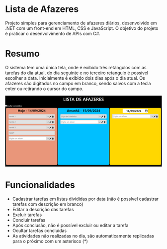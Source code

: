 # Lista de Afazeres
Projeto simples para gerenciamento de afazeres diários, desenvolvido em .NET com um front-end em HTML, CSS e JavaScript. O objetivo do projeto é praticar o desenvolvimento de APIs com C#.

# Resumo
O sistema tem uma única tela, onde é exibido três retângulos com as tarefas do dia atual, do dia seguinte e no terceiro retangulo é possível escolher a data. Inicialmente é exibido dois dias após o dia atual.
Os afazeres são digitados no campo em branco, sendo salvos com a tecla enter ou retirando o cursor do campo.

![alt text](image-1.png)

# Funcionalidades
- Cadastrar tarefas em listas divididas por data (não é possível cadastrar tarefas com descrição em branco)
- Editar a descrição das tarefas
- Excluir tarefas
- Concluir tarefas
- Após conclusão, não é possível excluir ou editar a tarefa
- Ocultar tarefas concluídas
- As atividades não realizadas no dia, são automaticamente replicadas para o próximo com um asterisco (*)
